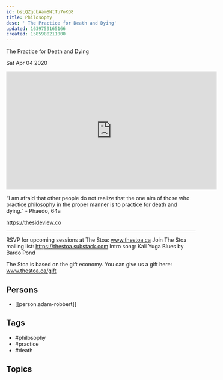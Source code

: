 ```yaml
---
id: bsLQZgcbAamSNtTu7oKQ8
title: Philosophy
desc: ' The Practice for Death and Dying'
updated: 1639759165166
created: 1585980211000
---
```



 The Practice for Death and Dying

Sat Apr 04 2020

<iframe width="560" height="315" src="https://www.youtube.com/embed/CxC5urbBNis" title="Philosophy: The Practice for Death and Dying w/ Adam Robbert" frameborder="0" allow="accelerometer; autoplay; clipboard-write; encrypted-media; gyroscope; picture-in-picture" allowfullscreen ></iframe>

“I am afraid that other people do not realize that the one aim of those who practice philosophy in the proper manner is to practice for death and dying.”  - Phaedo, 64a

https://thesideview.co

***

RSVP for upcoming sessions at The Stoa: www.thestoa.ca
Join The Stoa mailing list: https://thestoa.substack.com
Intro song: Kali Yuga Blues by Bardo Pond

The Stoa is based on the gift economy. You can give us a gift here: www.thestoa.ca/gift

## Persons

- [[person.adam-robbert]]

## Tags

- #philosophy
- #practice
- #death

## Topics



